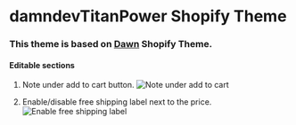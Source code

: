 # damndevTitanPower Shopify Theme
### This theme is based on [Dawn](https://github.com/Shopify/dawn) Shopify Theme.
#### Editable sections
1. Note under add to cart button.
![Note under add to cart](https://i.ibb.co/ZSLh6g5/Screenshot-from-2022-08-18-22-15-03.png)

2. Enable/disable free shipping label next to the price.
![Enable free shipping label](https://i.ibb.co/hDPtkFv/Screenshot-from-2022-08-18-22-14-47.png)
